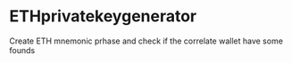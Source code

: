 # ETHprivatekeygenerator
Create ETH mnemonic prhase and check if the correlate wallet have some founds 
